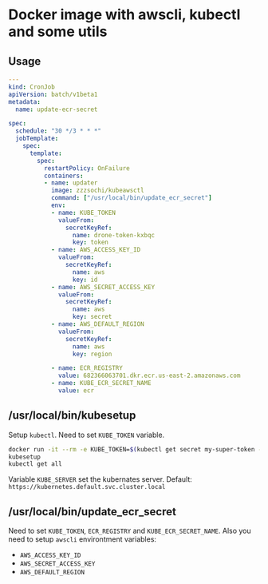 # Docker image with awscli, kubectl and some utils

## Usage

```yaml
---
kind: CronJob
apiVersion: batch/v1beta1
metadata:
  name: update-ecr-secret

spec:
  schedule: "30 */3 * * *"
  jobTemplate:
    spec:
      template:
        spec:
          restartPolicy: OnFailure
          containers:
          - name: updater
            image: zzzsochi/kubeawsctl
            command: ["/usr/local/bin/update_ecr_secret"]
            env:
            - name: KUBE_TOKEN
              valueFrom:
                secretKeyRef:
                  name: drone-token-kxbqc
                  key: token
            - name: AWS_ACCESS_KEY_ID
              valueFrom:
                secretKeyRef:
                  name: aws
                  key: id
            - name: AWS_SECRET_ACCESS_KEY
              valueFrom:
                secretKeyRef:
                  name: aws
                  key: secret
            - name: AWS_DEFAULT_REGION
              valueFrom:
                secretKeyRef:
                  name: aws
                  key: region

            - name: ECR_REGISTRY
              value: 682366063701.dkr.ecr.us-east-2.amazonaws.com
            - name: KUBE_ECR_SECRET_NAME
              value: ecr
```

## /usr/local/bin/kubesetup

Setup ``kubectl``. Need to set ``KUBE_TOKEN`` variable.

```bash
docker run -it --rm -e KUBE_TOKEN=$(kubectl get secret my-super-token -o jsonpath='{.data.token}') zzzsochi@kubeawsctl
kubesetup
kubectl get all
```

Variable ``KUBE_SERVER`` set the kubernates server. Default: ``https://kubernetes.default.svc.cluster.local``

## /usr/local/bin/update_ecr_secret

Need to set ``KUBE_TOKEN``, ``ECR_REGISTRY`` and ``KUBE_ECR_SECRET_NAME``.
Also you need to setup ``awscli`` environtment variables:

* ``AWS_ACCESS_KEY_ID``
* ``AWS_SECRET_ACCESS_KEY``
* ``AWS_DEFAULT_REGION``
